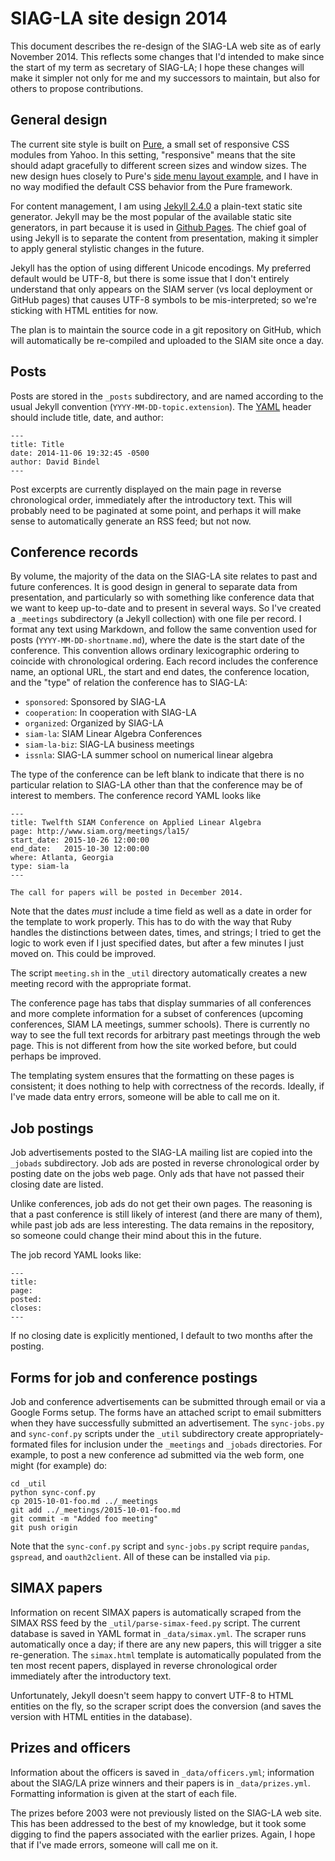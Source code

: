 # SIAG-LA site design 2014

This document describes the re-design of the SIAG-LA web site as of
early November 2014.  This reflects some changes that I'd intended to
make since the start of my term as secretary of SIAG-LA; I hope these
changes will make it simpler not only for me and my successors to
maintain, but also for others to propose contributions.

## General design

The current site style is built on [Pure][pure], a small set of
responsive CSS modules from Yahoo.  In this setting, "responsive"
means that the site should adapt gracefully to different screen sizes
and window sizes.  The new design hues closely to Pure's
[side menu layout example][side], and I have in no way modified the
default CSS behavior from the Pure framework.

For content management, I am using [Jekyll 2.4.0][jekyll] a plain-text
static site generator.  Jekyll may be the most popular of the
available static site generators, in part because it is used in
[Github Pages][ghpages].  The chief goal of using Jekyll is to
separate the content from presentation, making it simpler to apply
general stylistic changes in the future.

Jekyll has the option of using different Unicode encodings.  My
preferred default would be UTF-8, but there is some issue that I don't
entirely understand that only appears on the SIAM server (vs local
deployment or GitHub pages) that causes UTF-8 symbols to be
mis-interpreted; so we're sticking with HTML entities for now.

The plan is to maintain the source code in a git repository on GitHub,
which will automatically be re-compiled and uploaded to the SIAM site
once a day.

## Posts

Posts are stored in the `_posts` subdirectory, and are named according
to the usual Jekyll convention (`YYYY-MM-DD-topic.extension`).
The [YAML][yaml] header should include title, date, and author:

    ---
    title: Title
    date: 2014-11-06 19:32:45 -0500
    author: David Bindel
    ---

Post excerpts are currently displayed on the main page in reverse
chronological order, immediately after the introductory text.
This will probably need to be paginated at some point, and perhaps
it will make sense to automatically generate an RSS feed; but not now.

## Conference records

By volume, the majority of the data on the SIAG-LA site relates to
past and future conferences.  It is good design in general to separate
data from presentation, and particularly so with something like
conference data that we want to keep up-to-date and to present in
several ways.  So I've created a `_meetings` subdirectory (a Jekyll
collection) with one file per record.  I format any text using
Markdown, and follow the same convention used for posts
(`YYYY-MM-DD-shortname.md`), where the date is the start date of the
conference.  This convention allows ordinary lexicographic ordering to
coincide with chronological ordering.  Each record includes the
conference name, an optional URL, the start and end dates, the
conference location, and the "type" of relation the conference has to
SIAG-LA:

- `sponsored`: Sponsored by SIAG-LA
- `cooperation`: In cooperation with SIAG-LA
- `organized`: Organized by SIAG-LA
- `siam-la`: SIAM Linear Algebra Conferences
- `siam-la-biz`: SIAG-LA business meetings
- `issnla`: SIAG-LA summer school on numerical linear algebra

The type of the conference can be left blank to indicate that there
is no particular relation to SIAG-LA other than that the conference
may be of interest to members.  The conference record YAML looks like

    ---
    title: Twelfth SIAM Conference on Applied Linear Algebra
    page: http://www.siam.org/meetings/la15/
    start_date: 2015-10-26 12:00:00
    end_date:   2015-10-30 12:00:00
    where: Atlanta, Georgia
    type: siam-la
    ---

    The call for papers will be posted in December 2014.

Note that the dates *must* include a time field as well as a date
in order for the template to work properly.  This has to do with the
way that Ruby handles the distinctions between dates, times, and
strings; I tried to get the logic to work even if I just specified
dates, but after a few minutes I just moved on.  This could be
improved.

The script `meeting.sh` in the `_util` directory automatically
creates a new meeting record with the appropriate format.

The conference page has tabs that display summaries of all conferences
and more complete information for a subset of conferences (upcoming
conferences, SIAM LA meetings, summer schools).  There is currently no
way to see the full text records for arbitrary past meetings through
the web page.  This is not different from how the site worked before,
but could perhaps be improved.

The templating system ensures that the formatting on these pages is
consistent; it does nothing to help with correctness of the records.
Ideally, if I've made data entry errors, someone will be able to call
me on it.

## Job postings

Job advertisements posted to the SIAG-LA mailing list are copied into
the `_jobads` subdirectory.  Job ads are posted in reverse chronological
order by posting date on the jobs web page.  Only ads that have not
passed their closing date are listed.

Unlike conferences, job ads do not get their own pages.  The reasoning
is that a past conference is still likely of interest (and there are
many of them), while past job ads are less interesting.  The data
remains in the repository, so someone could change their mind about
this in the future.

The job record YAML looks like:

    ---
    title: 
    page:
    posted:
    closes:
    ---

If no closing date is explicitly mentioned, I default to two months
after the posting.

## Forms for job and conference postings

Job and conference advertisements can be submitted through email
or via a Google Forms setup.  The forms have an attached script
to email submitters when they have successfully submitted an
advertisement.  The `sync-jobs.py` and `sync-conf.py` scripts under
the `_util` subdirectory create appropriately-formated files for
inclusion under the `_meetings` and `_jobads` directories.  For
example, to post a new conference ad submitted via the web form,
one might (for example) do:

    cd _util
    python sync-conf.py
    cp 2015-10-01-foo.md ../_meetings
    git add ../_meetings/2015-10-01-foo.md
    git commit -m "Added foo meeting"
    git push origin

Note that the `sync-conf.py` script and `sync-jobs.py` script require
`pandas`, `gspread`, and `oauth2client`.  All of these can be
installed via `pip`.

## SIMAX papers

Information on recent SIMAX papers is automatically scraped from the
SIMAX RSS feed by the `_util/parse-simax-feed.py` script.  The current
database is saved in YAML format in `_data/simax.yml`.  The scraper
runs automatically once a day; if there are any new papers, this will
trigger a site re-generation.  The `simax.html` template is
automatically populated from the ten most recent papers, displayed
in reverse chronological order immediately after the introductory
text.

Unfortunately, Jekyll doesn't seem happy to convert UTF-8 to HTML
entities on the fly, so the scraper script does the conversion
(and saves the version with HTML entities in the database).

## Prizes and officers

Information about the officers is saved in `_data/officers.yml`;
information about the SIAG/LA prize winners and their papers
is in `_data/prizes.yml`.  Formatting information is given at
the start of each file.

The prizes before 2003 were not previously listed on the SIAG-LA web
site.  This has been addressed to the best of my knowledge, but it
took some digging to find the papers associated with the earlier
prizes.  Again, I hope that if I've made errors, someone will call
me on it.

[pure]: http://purecss.io/
[side]: http://purecss.io/layouts/
[jekyll]: http://jekyllrb.com/
[ghpages]: https://pages.github.com/
[yaml]: http://jekyllrb.com/docs/frontmatter/
[tpw]: http://tom.preston-werner.com/2008/11/17/blogging-like-a-hacker.html
